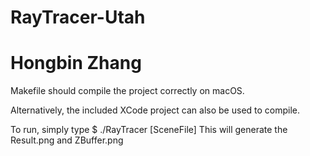 # RayTracer-Utah
# Hongbin Zhang

Makefile should compile the project correctly on macOS.

Alternatively, the included XCode project can also be used to compile.

To run, simply type $ ./RayTracer [SceneFile]
This will generate the Result.png and ZBuffer.png